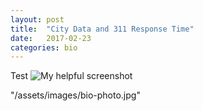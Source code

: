 ```yaml
---
layout: post
title:  "City Data and 311 Response Time"
date:   2017-02-23
categories: bio
---
```


Test
![My helpful screenshot]({{ddemoray.github.io}/assets/images/biophoto.jpg)

"/assets/images/bio-photo.jpg"